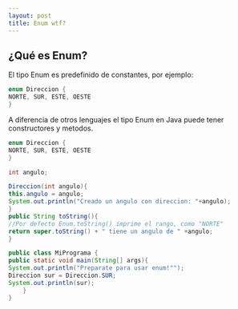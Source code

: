 ```yaml
---
layout: post
title: Enum wtf?
---
```


## ¿Qué es Enum?

El tipo Enum es predefinido de constantes, por ejemplo:

  ```java
enum Direccion {
  NORTE, SUR, ESTE, OESTE
  }
  ```

A diferencia de otros lenguajes el tipo Enum en Java puede tener constructores y metodos.

  ```java
enum Direccion {
  NORTE, SUR, ESTE, OESTE
  }

int angulo;

Direccion(int angulo){  
  this.angulo = angulo;
  System.out.println("Creado un angulo con direccion: "+angulo);
  }
public String toString(){
  //Por defecto Enum.toString() imprime el rango, como "NORTE"
  return super.toString() + " tiene un angulo de " +angulo;
  }

public class MiPrograma {
  public static void main(String[] args){
  System.out.println("Preparate para usar enum!"");
  Direccion sur = Direccion.SUR;
  System.out.println(sur);
      }
  }
  ```
